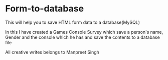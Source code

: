 # Form-to-database
This will help you to save HTML form data to a database(MySQL)

In this I have created a Games Console Survey which save a person's name, Gender and the console which he has and save the contents to a database file

All creative writes belongs to Manpreet Singh
